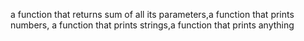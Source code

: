 a function that returns sum of all its parameters,a function that prints numbers, a function that prints strings,a function that prints anything
